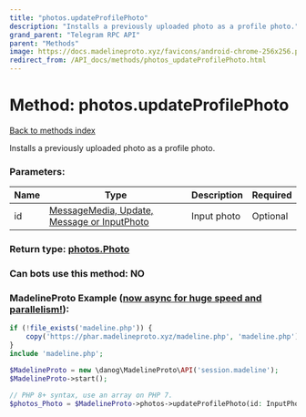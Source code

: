 ```yaml
---
title: "photos.updateProfilePhoto"
description: "Installs a previously uploaded photo as a profile photo."
grand_parent: "Telegram RPC API"
parent: "Methods"
image: https://docs.madelineproto.xyz/favicons/android-chrome-256x256.png
redirect_from: /API_docs/methods/photos_updateProfilePhoto.html
---
```

# Method: photos.updateProfilePhoto
[Back to methods index](index.html)



Installs a previously uploaded photo as a profile photo.

### Parameters:

| Name     |    Type       | Description | Required |
|----------|---------------|-------------|----------|
|id|[MessageMedia, Update, Message or InputPhoto](/API_docs/types/InputPhoto.html) | Input photo | Optional|


### Return type: [photos.Photo](/API_docs/types/photos.Photo.html)

### Can bots use this method: **NO**


### MadelineProto Example ([now async for huge speed and parallelism!](https://docs.madelineproto.xyz/docs/ASYNC.html)):


```php
if (!file_exists('madeline.php')) {
    copy('https://phar.madelineproto.xyz/madeline.php', 'madeline.php');
}
include 'madeline.php';

$MadelineProto = new \danog\MadelineProto\API('session.madeline');
$MadelineProto->start();

// PHP 8+ syntax, use an array on PHP 7.
$photos_Photo = $MadelineProto->photos->updateProfilePhoto(id: InputPhoto, );
```

